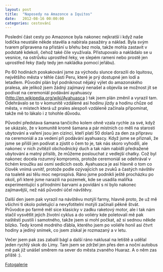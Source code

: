 ```yaml
---
layout: post
title:  "Naposedy na Amazonce a Iquitos"
date:   2012-08-16 00:00:00
categories: cestování
---
```


Poslední část cesty po Amazonce byla nakonec nejkratší i když naše lodička neustále někde stavěla a nabírala pasažéry a náklad. Byla svým tvarem připravena na přistání u břehu bez mola, takže mohla zastavit v podstatě kdekoli, čehož také čile využívala. Přistupovalo a nakládalo se u vesnice, na ostrůvku uprostřed řeky, ve slepém rameni nebo prostě jen uprostřed řeky (tady tedy jen nakládka pomocí jeřábu).

Po 60 hodinách poskakování jsme za východu slunce dorazili do Iquitosu, největšího města v téhle části Peru, které je prý dostupné jen lodí a letadlem. Původní plán byl podniknout nějaký výlet do amazonského pralesa, ale jelikož jsem žádný zajímavý nenašel a objevila se možnost jít se podívat na ceremoniál podávání ayahuascy (http://en.wikipedia.org/wiki/Ayahuasca ) tak jsem plán změnil a vyrazil tam. Odehrávalo se to v komunitě vzdálené asi hodinu jízdy a hodinu chůze od města, v místech která už prales alespoň vzdáleně začínala připomínat, takže mě to lákalo i z tohohle důvodu.

Původní představa šamana tančícího kolem ohně vzala rychle za své, když se ukázalo, že v komunitě kromě šamana a pár místních co měli na starosti ubytování a vaření jsou jen cizinci, kteří platí 50 dolarů za den za přípravu na ceremoniál a za vedení při podávání ayahuascy. Když jsme se přiznali, že jsme se přišli jen podívat a zjistit o čem to je, tak nás skoro vyhodili, ale nakonec v nich zvítězil obchodnický duch a tak nám nabídli předražené ubytování a matný příslib, že můžeme poslouchat z vedlejší chatky. Což byl nakonec docela rozumný kompromis, protože ceremoniál se odehrával v tichém kroužku asi osmi sedících osob. Ayahuasca je asi hlavně o tom co člověk vnímá uvnitř, protože podle ozývajících se zvuků a častých návštěv na toaletě asi tělu moc neprospívá. Ráno jsme podnikli ještě procházku po okolí, při které jsme narazili na pozemek, kde se usadila malířka experimentující s přírodními barvami a povídání s ní bylo nakonec zajímavější, než náš původní účel návštěvy.

Další den jsem pak vyrazil na návštěvu motýlí farmy, hlavně proto, že už mě všichni ti okolo poletující a nevyfotitelní motýli začínali pěkně štvát. Průvodce po farmě měl sice klasicky v zadku raketový motor, ale i tak nám stačil vysvětlit jejich životní cyklus a do voliéry kde poletovali mě pak naštěstí pustili i samotného, takže jsem si mohl počkat, až si sednou někde blízko. Tedy kromě modrého ďábla, kterého jsem po voliéře honil asi čtvrt hodiny a jediný snímek, co jsem získal je rozmazaný a v letu.

Večer jsem pak zas zabalil bágl a další ráno naklusal na letiště a udělal jeden rychlý skok do Limy. Tam jsem se zdržel jen přes den a noční autobus mě pak již unášel směrem na sever do města zvaného Huaraz. A o něm zas příště :).

[Fotogalerie]

[Fotogalerie]: https://github.com/mojombo/jekyll
